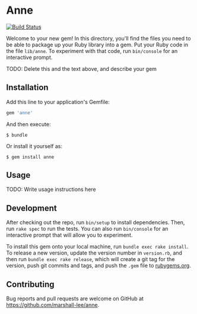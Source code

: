 # Anne

[![Build Status](https://travis-ci.org/marshall-lee/anne.svg)](https://travis-ci.org/marshall-lee/anne)

Welcome to your new gem! In this directory, you'll find the files you need to be able to package up your Ruby library into a gem. Put your Ruby code in the file `lib/anne`. To experiment with that code, run `bin/console` for an interactive prompt.

TODO: Delete this and the text above, and describe your gem

## Installation

Add this line to your application's Gemfile:

```ruby
gem 'anne'
```

And then execute:

    $ bundle

Or install it yourself as:

    $ gem install anne

## Usage

TODO: Write usage instructions here

## Development

After checking out the repo, run `bin/setup` to install dependencies. Then, run `rake spec` to run the tests. You can also run `bin/console` for an interactive prompt that will allow you to experiment.

To install this gem onto your local machine, run `bundle exec rake install`. To release a new version, update the version number in `version.rb`, and then run `bundle exec rake release`, which will create a git tag for the version, push git commits and tags, and push the `.gem` file to [rubygems.org](https://rubygems.org).

## Contributing

Bug reports and pull requests are welcome on GitHub at https://github.com/marshall-lee/anne.


